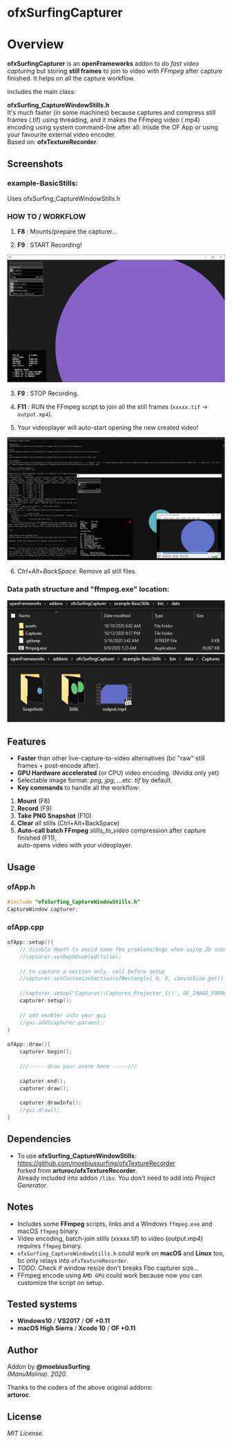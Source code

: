 ofxSurfingCapturer
====================

# Overview
**ofxSurfingCapturer** is an **openFrameworks** addon to do *fast video capturing* but storing **still frames** to join to video with *FFmpeg* after capture finished. It helps on all the capture workflow. 

Includes the main class:  

**ofxSurfing_CaptureWindowStills.h**  
It's much faster (in some machines) because captures and compress still frames (.tif) using threading, and it makes the FFmpeg video (.mp4) encoding using system command-line after all: inisde the OF App or using your favourite external video encoder.  
Based on: **ofxTextureRecorder**.  

## Screenshots

### example-BasicStills:
Uses ofxSurfing_CaptureWindowStills.h  

### HOW TO / WORKFLOW 
1. **F8** : Mounts/prepare the capturer...  

2. **F9** : START Recording!

![image](/readme_images/Capture2.PNG?raw=true "image")  

3. **F9** : STOP Recording.  

4. **F11** : RUN the FFmpeg script to join all the still frames (`xxxxx.tif` -> `output.mp4`).  

5. Your videoplayer will auto-start opening the new created video!  

![image](/readme_images/Capture3.PNG?raw=true "image")

6. *Ctrl+Alt+BackSpace*: Remove all still files.  

### Data path structure and "ffmpeg.exe" location:

![image](/readme_images/Capture5.PNG?raw=true "image")
![image](/readme_images/Capture6.PNG?raw=true "image")

## Features
- **Faster** than other live-capture-to-video alternatives (bc "raw" still frames + post-encode after).
- **GPU Hardware accelerated** (or CPU) video encoding. (Nvidia only yet) 
- Selectable image format: *png*, *jpg*, ...etc. *tif* by default.  
- **Key commands** to handle all the workflow:  
1. **Mount** (F8)  
2. **Record** (F9)  
3. **Take PNG Snapshot** (F10)  
4. **Clear** all stills (Ctrl+Alt+BackSpace)
5. **Auto-call batch FFmpeg** *stills_to_video* compression after capture finished (F11),  
auto-opens video with your videoplayer.

## Usage
 
### ofApp.h
```.cpp
#include "ofxSurfing_CaptureWindowStills.h"
CaptureWindow capturer;
```

### ofApp.cpp
```.cpp
ofApp::setup(){
	// disable depth to avoid some fbo problems/bugs when using 2D scenes.
	//capturer.setDephEnabled(false);

	// to capture a section only. call before setup
	//capturer.setCustomizeSection(ofRectangle{ 0, 0, canvasSize.get().x, canvasSize.get().y });
	
	//capturer.setup("Captures\\Captures_Projector_1\\", OF_IMAGE_FORMAT_TIFF);
	capturer.setup();

	// add enabler into your gui
	//gui.add(capturer.params);
}

ofApp::draw(){
	capturer.begin();

	///----- draw your scene here -----///

	capturer.end();
	capturer.draw();

	capturer.drawInfo();
	//gui.draw();
}
```

## Dependencies
- To use **ofxSurfing_CaptureWindowStills**:  
https://github.com/moebiussurfing/ofxTextureRecorder  
forked from **arturoc/ofxTextureRecorder**.  
Already included into addon `/libs`. You don't need to add into *Project Generator*.  

## Notes
- Includes some **FFmpeg** scripts, links and a Windows `ffmpeg.exe` and macOS `ffmpeg` binary.
- Video encoding, batch-join stills (xxxxx.tif) to video (output.mp4) requires `ffmpeg` binary.
- `ofxSurfing_CaptureWindowStills.h` could work on **macOS** and **Linux** too, bc only relays into `ofxTextureRecorder`.
- *TODO*: Check if window resize don't breaks Fbo capturer size...
- FFmpeg encode using `AMD GPU` could work because now you can customize the script on setup.

## Tested systems
- **Windows10** / **VS2017** / **OF +0.11**
- **macOS High Sierra** / **Xcode 10** / **OF +0.11**

## Author
Addon by **@moebiusSurfing**  
*(ManuMolina). 2020.*  

Thanks to the coders of the above original addons:  
**arturoc**.  

## License
*MIT License.*